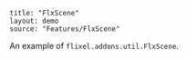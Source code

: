 ```
title: "FlxScene"
layout: demo
source: "Features/FlxScene"
```

An example of `flixel.addons.util.FlxScene`.